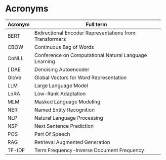 # Acronyms

| Acronym | Full term |
| --- | --- |
| BERT | Bidirectional Encoder Representations from Transformers |
| CBOW | Continuous Bag of Words |
| CoNLL | Conference on Computational Natural Language Learning |
[ DAE | Denoising Autoencoder |
| GloVe | Global Vectors for Word Representation |
| LLM | Large Language Model |
| LoRA | Low-Rank Adaptation |
| MLM | Masked Language Modeling |
| NER | Named Entity Recognition |
| NLP | Natural Language Processing |
| NSP | Next Sentence Prediction |
| POS | Part Of Speech |
| RAG | Retrieval Augmented Generation |
| TF-IDF | Term Frequency-Inverse Document Frequency |

